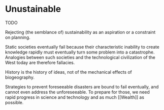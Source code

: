 # Unustainable

TODO

Rejecting (the semblance of) sustainability as an aspiration or a constraint on planning.

Static societies eventually fail because their characteristic inability to create knowledge rapidly must eventually turn some problem into a catastrophe. Analogies between such societies and the technological civilization of the West today are therefore fallacies. 

History is the history of ideas, not of the mechanical effects of biogeography. 

Strategies to prevent foreseeable disasters are bound to fail eventually, and cannot even address the unforeseeable. To prepare for those, we need rapid progress in science and technology and as much [[Wealth]] as possible.

